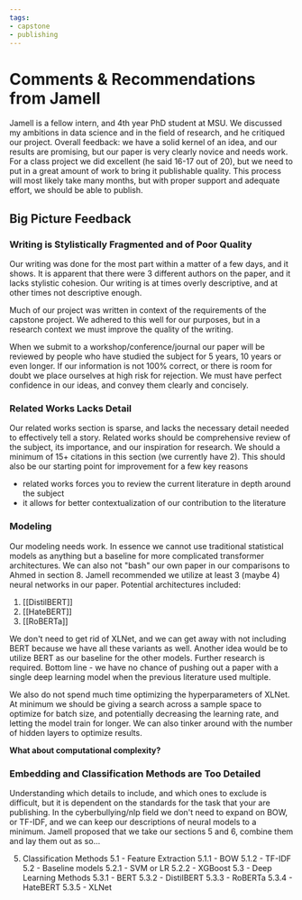 ```yaml
---
tags: 
- capstone
- publishing
---
```

# Comments & Recommendations from Jamell
Jamell is a fellow intern, and 4th year PhD student at MSU. We discussed my ambitions in data science and in the field of research, and he critiqued our project. Overall feedback: we have a solid kernel of an idea, and our results are promising, but our paper is very clearly novice and needs work. For a class project we did excellent (he said 16-17 out of 20), but we need to put in a great amount of work to bring it publishable quality. This process will most likely take many months, but with proper support and adequate effort, we should be able to publish. 

## Big Picture Feedback 
### Writing is Stylistically Fragmented and of Poor Quality 
Our writing was done for the most part within a matter of a few days, and it shows. It is apparent that there were 3 different authors on the paper, and it lacks stylistic cohesion. Our writing is at times overly descriptive, and at other times not descriptive enough. 

Much of our project was written in context of the requirements of the capstone project. We adhered to this well for our purposes, but in a research context we must improve the quality of the writing. 

When we submit to a workshop/conference/journal our paper will be reviewed by people who have studied the subject for 5 years, 10 years or even longer. If our information is not 100% correct, or there is room for doubt we place ourselves at high risk for rejection. We must have perfect confidence in our ideas, and convey them clearly and concisely.  

### Related Works Lacks Detail 
Our related works section is sparse, and lacks the necessary detail needed to effectively tell a story. Related works should be comprehensive review of the subject, its importance, and our inspiration for research. We should a minimum of 15+ citations in this section (we currently have 2). This should also be our starting point for improvement for a few key reasons
- related works forces you to review the current literature in depth around the subject 
- it allows for better contextualization of our contribution to the literature 

### Modeling 
Our modeling needs work. In essence we cannot use traditional statistical models as anything but a baseline for more complicated transformer architectures. We can also not "bash" our own paper in our comparisons to Ahmed in section 8. Jamell recommended we utilize at least 3 (maybe 4) neural networks in our paper. Potential architectures included: 

1. [[DistilBERT]]
2. [[HateBERT]]
3. [[RoBERTa]]

We don't need to get rid of XLNet, and we can get away with not including BERT because we have all these variants as well. Another idea would be to utilize BERT as our baseline for the other models. Further research is required. Bottom line - we have no chance of pushing out a paper with a single deep learning model when the previous literature used multiple. 

We also do not spend much time optimizing the hyperparameters of XLNet. At minimum we should be giving a search across a sample space to optimize for batch size, and potentially decreasing the learning rate, and letting the model train for longer. We can also tinker around with the number of hidden layers to optimize results. 

**What about computational complexity?**


### Embedding and Classification Methods are Too Detailed
Understanding which details to include, and which ones to exclude is difficult, but it is dependent on the standards for the task that your are publishing. In the cyberbullying/nlp field we don't need to expand on BOW, or TF-IDF, and we can keep our descriptions of neural models to a minimum. Jamell proposed that we take our sections 5 and 6, combine them and lay them out as so...

5. Classification Methods
	5.1 -  Feature Extraction 
		5.1.1 - BOW
		5.1.2 - TF-IDF
	5.2 - Baseline models 
		5.2.1 - SVM or LR
		5.2.2 - XGBoost
	5.3 - Deep Learning Methods 
		5.3.1 - BERT 
		5.3.2 - DistilBERT 
		5.3.3 - RoBERTa
		5.3.4 - HateBERT
		5.3.5 - XLNet
